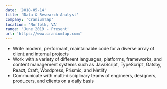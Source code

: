 ```yaml
---
date: '2018-05-14'
title: 'Data & Research Analyst'
company: 'CraniumTap'
location: 'Norfolk, VA'
range: 'June 2019 - Present'
url: 'https://www.craniumtap.com/'
---
```


- Write modern, performant, maintainable code for a diverse array of client and internal projects
- Work with a variety of different languages, platforms, frameworks, and content management systems such as JavaScript, TypeScript, Gatsby, React, Craft, Wordpress, Prismic, and Netlify
- Communicate with multi-disciplinary teams of engineers, designers, producers, and clients on a daily basis
